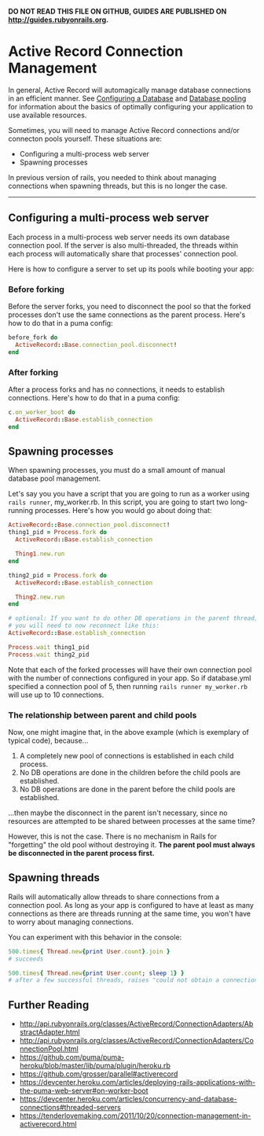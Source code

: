 **DO NOT READ THIS FILE ON GITHUB, GUIDES ARE PUBLISHED ON http://guides.rubyonrails.org.**

Active Record Connection Management
===================================

In general, Active Record will automagically manage database connections in an
efficient manner. See [Configuring a Database](/configuring.html#configuring-a-database)
and [Database pooling](configuring.html#database-pooling) for information about the
basics of optimally configuring your application to use available resources.

Sometimes, you will need to manage Active Record connections and/or connecton
pools yourself. These situations are:

* Configuring a multi-process web server
* Spawning processes

In previous version of rails, you needed to think about managing connections when
spawning threads, but this is no longer the case.

--------------------------------------------------------------------------------

Configuring a multi-process web server
--------------------------------------

Each process in a multi-process web server needs its own database connection pool.
If the server is also multi-threaded, the threads within each process will automatically
share that processes' connection pool.

Here is how to configure a server to set up its pools while booting your app:

### Before forking

Before the server forks, you need to disconnect the pool so that the forked processes
don't use the same connections as the parent process.
Here's how to do that in a puma config:

```ruby
before_fork do
  ActiveRecord::Base.connection_pool.disconnect!
end
```

### After forking

After a process forks and has no connections, it needs to establish connections.
Here's how to do that in a puma config:

```ruby
c.on_worker_boot do
  ActiveRecord::Base.establish_connection
end
```

Spawning processes
------------------

When spawning processes, you must do a small amount of manual database pool management.

Let's say you you have a script that you are going to run as a worker using `rails runner`,
my_worker.rb. In this script, you are going to start two long-running processes.
Here's how you would go about doing that:

```ruby
ActiveRecord::Base.connection_pool.disconnect!
thing1_pid = Process.fork do
  ActiveRecord::Base.establish_connection

  Thing1.new.run
end

thing2_pid = Process.fork do
  ActiveRecord::Base.establish_connection

  Thing2.new.run
end

# optional: If you want to do other DB operations in the parent thread,
# you will need to now reconnect like this:
ActiveRecord::Base.establish_connection

Process.wait thing1_pid
Process.wait thing2_pid
```

Note that each of the forked processes will have their own connection pool with
the number of connections configured in your app. So if database.yml specified a
connection pool of 5, then running `rails runner my_worker.rb` will use up to 10
connections.

### The relationship between parent and child pools

Now, one might imagine that, in the above example (which is exemplary of
typical code), because...

1. A completely new pool of connections is established in each child process.
1. No DB operations are done in the children before the child pools are established.
1. No DB operations are done in the parent before the child pools are established.

...then maybe the disconnect in the parent isn't necessary, since no resources
are attempted to be shared between processes at the same time?

However, this is not the case. There is no mechanism in Rails for "forgetting"
the old pool without destroying it. **The parent pool must always be disconnected
in the parent process first.**


Spawning threads
----------------

Rails will automatically allow threads to share connections from a connection pool.
As long as your app is configured to have at least as many connections as there are
threads running at the same time, you won't have to worry about managing connections.

You can experiment with this behavior in the console:

```ruby
500.times{ Thread.new{print User.count}.join }
# succeeds

500.times{ Thread.new{print User.count; sleep 1} }
# after a few successful threads, raises "could not obtain a connection from the pool"
```

Further Reading
---------------
* http://api.rubyonrails.org/classes/ActiveRecord/ConnectionAdapters/AbstractAdapter.html
* http://api.rubyonrails.org/classes/ActiveRecord/ConnectionAdapters/ConnectionPool.html
* https://github.com/puma/puma-heroku/blob/master/lib/puma/plugin/heroku.rb
* https://github.com/grosser/parallel#activerecord
* https://devcenter.heroku.com/articles/deploying-rails-applications-with-the-puma-web-server#on-worker-boot
* https://devcenter.heroku.com/articles/concurrency-and-database-connections#threaded-servers
* https://tenderlovemaking.com/2011/10/20/connection-management-in-activerecord.html

